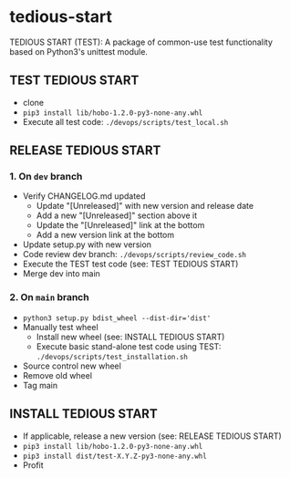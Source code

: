 # tedious-start

TEDIOUS START (TEST): A package of common-use test functionality based on Python3's unittest module.

## TEST TEDIOUS START

- clone
- `pip3 install lib/hobo-1.2.0-py3-none-any.whl`
- Execute all test code: `./devops/scripts/test_local.sh`

## RELEASE TEDIOUS START

### 1. On `dev` branch

- Verify CHANGELOG.md updated
    - Update "[Unreleased]" with new version and release date
    - Add a new "[Unreleased]" section above it
    - Update the "[Unreleased]" link at the bottom
    - Add a new version link at the bottom
- Update setup.py with new version
- Code review dev branch: `./devops/scripts/review_code.sh`
- Execute the TEST test code (see: TEST TEDIOUS START)
- Merge dev into main

### 2. On `main` branch

- `python3 setup.py bdist_wheel --dist-dir='dist'`
- Manually test wheel
	- Install new wheel (see: INSTALL TEDIOUS START)
	- Execute basic stand-alone test code using TEST: `./devops/scripts/test_installation.sh`
- Source control new wheel
- Remove old wheel
- Tag main

## INSTALL TEDIOUS START

- If applicable, release a new version (see: RELEASE TEDIOUS START)
- `pip3 install lib/hobo-1.2.0-py3-none-any.whl`
- `pip3 install dist/test-X.Y.Z-py3-none-any.whl`
- Profit
